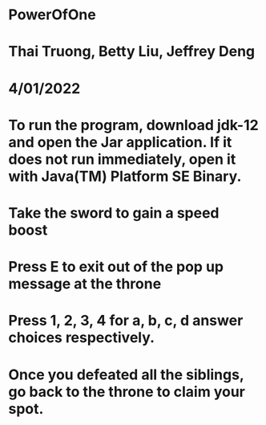 # PowerOfOne
# Thai Truong, Betty Liu, Jeffrey Deng
# 4/01/2022
# To run the program, download jdk-12 and open the Jar application. If it does not run immediately, open it with Java(TM) Platform SE Binary. 
# Take the sword to gain a speed boost
# Press E to exit out of the pop up message at the throne
# Press 1, 2, 3, 4 for a, b, c, d answer choices respectively.
# Once you defeated all the siblings, go back to the throne to claim your spot.
